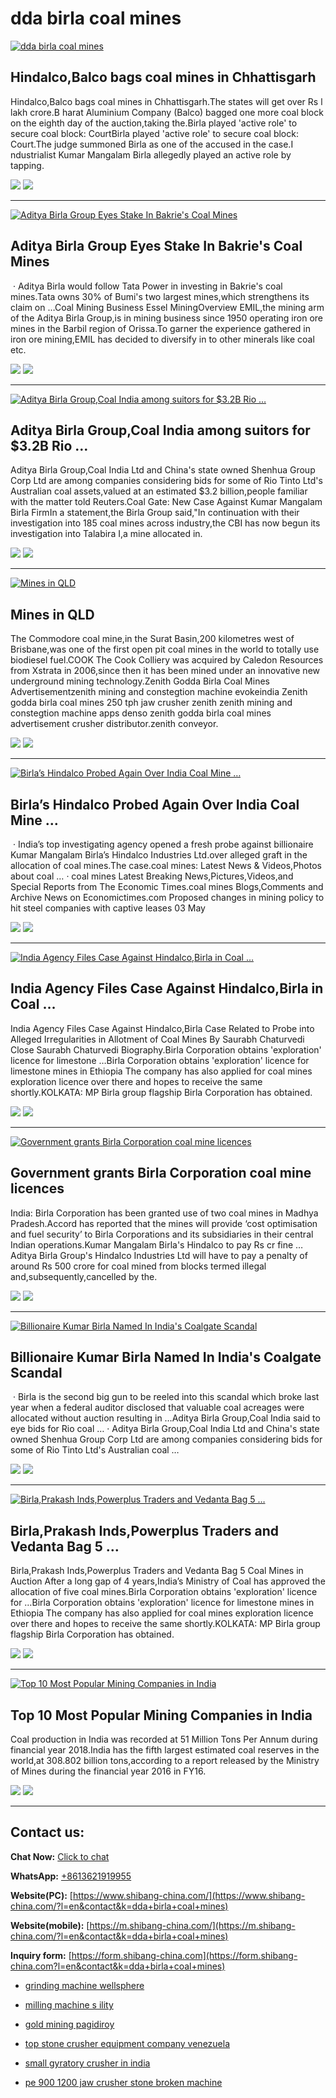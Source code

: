 # dda birla coal mines

<a href="https://swt.shibang-china.com/?l=en&img&k=dda+birla+coal+mines" target="_blank">![dda birla coal mines](http://static.shibang-china.com/all-800x300/365.jpg)</a>

## Hindalco,Balco bags coal mines in Chhattisgarh
Hindalco,Balco bags coal mines in Chhattisgarh.The states will get over Rs l lakh crore.B harat Aluminium Company (Balco) bagged one more coal block on the eighth day of the auction,taking the.Birla played 'active role' to secure coal block: CourtBirla played 'active role' to secure coal block: Court.The judge summoned Birla as one of the accused in the case.I ndustrialist Kumar Mangalam Birla allegedly played an active role by tapping.


<a href="https://whatsapp.shibangsoft.com/WhatsApp.php" target="_blank" title="WhatsApp">![](http://static.shibang-china.com/icon/whatsapp.png)</a> <a href="https://swt.shibang-china.com/?l=en&icon&k=dda+birla+coal+mines" target="_blank">![](http://static.shibang-china.com/icon/chat-en.png)</a>

---

<a href="https://swt.shibang-china.com/?l=en&img&k=dda+birla+coal+mines" target="_blank">![Aditya Birla Group Eyes Stake In Bakrie's Coal Mines](http://static.shibang-china.com/all-800x300/1056.jpg)</a>

## Aditya Birla Group Eyes Stake In Bakrie's Coal Mines
&nbsp;&#0183;&#32;Aditya Birla would follow Tata Power in investing in Bakrie's coal mines.Tata owns 30% of Bumi's two largest mines,which strengthens its claim on …Coal Mining Business Essel MiningOverview EMIL,the mining arm of the Aditya Birla Group,is in mining business since 1950 operating iron ore mines in the Barbil region of Orissa.To garner the experience gathered in iron ore mining,EMIL has decided to diversify in to other minerals like coal etc.


<a href="https://whatsapp.shibangsoft.com/WhatsApp.php" target="_blank" title="WhatsApp">![](http://static.shibang-china.com/icon/whatsapp.png)</a> <a href="https://swt.shibang-china.com/?l=en&icon&k=dda+birla+coal+mines" target="_blank">![](http://static.shibang-china.com/icon/chat-en.png)</a>

---

<a href="https://swt.shibang-china.com/?l=en&img&k=dda+birla+coal+mines" target="_blank">![Aditya Birla Group,Coal India among suitors for $3.2B Rio …](http://static.shibang-china.com/all-800x300/930.jpg)</a>

## Aditya Birla Group,Coal India among suitors for $3.2B Rio …
Aditya Birla Group,Coal India Ltd and China's state owned Shenhua Group Corp Ltd are among companies considering bids for some of Rio Tinto Ltd's Australian coal assets,valued at an estimated $3.2 billion,people familiar with the matter told Reuters.Coal Gate: New Case Against Kumar Mangalam Birla FirmIn a statement,the Birla Group said,&quot;In continuation with their investigation into 185 coal mines across industry,the CBI has now begun its investigation into Talabira I,a mine allocated in.


<a href="https://whatsapp.shibangsoft.com/WhatsApp.php" target="_blank" title="WhatsApp">![](http://static.shibang-china.com/icon/whatsapp.png)</a> <a href="https://swt.shibang-china.com/?l=en&icon&k=dda+birla+coal+mines" target="_blank">![](http://static.shibang-china.com/icon/chat-en.png)</a>

---

<a href="https://swt.shibang-china.com/?l=en&img&k=dda+birla+coal+mines" target="_blank">![Mines in QLD](http://static.shibang-china.com/all-800x300/1440.jpg)</a>

## Mines in QLD
The Commodore coal mine,in the Surat Basin,200 kilometres west of Brisbane,was one of the first open pit coal mines in the world to totally use biodiesel fuel.COOK The Cook Colliery was acquired by Caledon Resources from Xstrata in 2006,since then it has been mined under an innovative new underground mining technology.Zenith Godda Birla Coal Mines Advertisementzenith mining and constegtion machine evokeindia Zenith godda birla coal mines 250 tph jaw crusher zenith zenith mining and constegtion machine apps denso zenith godda birla coal mines advertisement crusher distributor.zenith conveyor.


<a href="https://whatsapp.shibangsoft.com/WhatsApp.php" target="_blank" title="WhatsApp">![](http://static.shibang-china.com/icon/whatsapp.png)</a> <a href="https://swt.shibang-china.com/?l=en&icon&k=dda+birla+coal+mines" target="_blank">![](http://static.shibang-china.com/icon/chat-en.png)</a>

---

<a href="https://swt.shibang-china.com/?l=en&img&k=dda+birla+coal+mines" target="_blank">![Birla’s Hindalco Probed Again Over India Coal Mine …](http://static.shibang-china.com/all-800x300/747.jpg)</a>

## Birla’s Hindalco Probed Again Over India Coal Mine …
&nbsp;&#0183;&#32;India’s top investigating agency opened a fresh probe against billionaire Kumar Mangalam Birla’s Hindalco Industries Ltd.over alleged graft in the allocation of coal mines.The case.coal mines: Latest News &amp; Videos,Photos about coal …&nbsp;&#0183;&#32;coal mines Latest Breaking News,Pictures,Videos,and Special Reports from The Economic Times.coal mines Blogs,Comments and Archive News on Economictimes.com Proposed changes in mining policy to hit steel companies with captive leases 03 May


<a href="https://whatsapp.shibangsoft.com/WhatsApp.php" target="_blank" title="WhatsApp">![](http://static.shibang-china.com/icon/whatsapp.png)</a> <a href="https://swt.shibang-china.com/?l=en&icon&k=dda+birla+coal+mines" target="_blank">![](http://static.shibang-china.com/icon/chat-en.png)</a>

---

<a href="https://swt.shibang-china.com/?l=en&img&k=dda+birla+coal+mines" target="_blank">![India Agency Files Case Against Hindalco,Birla in Coal …](http://static.shibang-china.com/all-800x300/1482.jpg)</a>

## India Agency Files Case Against Hindalco,Birla in Coal …
India Agency Files Case Against Hindalco,Birla Case Related to Probe into Alleged Irregularities in Allotment of Coal Mines By Saurabh Chaturvedi Close Saurabh Chaturvedi Biography.Birla Corporation obtains 'exploration' licence for limestone …Birla Corporation obtains 'exploration' licence for limestone mines in Ethiopia The company has also applied for coal mines exploration licence over there and hopes to receive the same shortly.KOLKATA: MP Birla group flagship Birla Corporation has obtained.


<a href="https://whatsapp.shibangsoft.com/WhatsApp.php" target="_blank" title="WhatsApp">![](http://static.shibang-china.com/icon/whatsapp.png)</a> <a href="https://swt.shibang-china.com/?l=en&icon&k=dda+birla+coal+mines" target="_blank">![](http://static.shibang-china.com/icon/chat-en.png)</a>

---

<a href="https://swt.shibang-china.com/?l=en&img&k=dda+birla+coal+mines" target="_blank">![Government grants Birla Corporation coal mine licences](http://static.shibang-china.com/all-800x300/1484.jpg)</a>

## Government grants Birla Corporation coal mine licences
India: Birla Corporation has been granted use of two coal mines in Madhya Pradesh.Accord has reported that the mines will provide ‘cost optimisation and fuel security’ to Birla Corporations and its subsidiaries in their central Indian operations.Kumar Mangalam Birla's Hindalco to pay Rs cr fine …Aditya Birla Group's Hindalco Industries Ltd will have to pay a penalty of around Rs 500 crore for coal mined from blocks termed illegal and,subsequently,cancelled by the.


<a href="https://whatsapp.shibangsoft.com/WhatsApp.php" target="_blank" title="WhatsApp">![](http://static.shibang-china.com/icon/whatsapp.png)</a> <a href="https://swt.shibang-china.com/?l=en&icon&k=dda+birla+coal+mines" target="_blank">![](http://static.shibang-china.com/icon/chat-en.png)</a>

---

<a href="https://swt.shibang-china.com/?l=en&img&k=dda+birla+coal+mines" target="_blank">![Billionaire Kumar Birla Named In India's Coalgate Scandal](http://static.shibang-china.com/all-800x300/644.jpg)</a>

## Billionaire Kumar Birla Named In India's Coalgate Scandal
&nbsp;&#0183;&#32;Birla is the second big gun to be reeled into this scandal which broke last year when a federal auditor disclosed that valuable coal acreages were allocated without auction resulting in …Aditya Birla Group,Coal India said to eye bids for Rio coal …&nbsp;&#0183;&#32;Aditya Birla Group,Coal India Ltd and China's state owned Shenhua Group Corp Ltd are among companies considering bids for some of Rio Tinto Ltd's Australian coal …


<a href="https://whatsapp.shibangsoft.com/WhatsApp.php" target="_blank" title="WhatsApp">![](http://static.shibang-china.com/icon/whatsapp.png)</a> <a href="https://swt.shibang-china.com/?l=en&icon&k=dda+birla+coal+mines" target="_blank">![](http://static.shibang-china.com/icon/chat-en.png)</a>

---

<a href="https://swt.shibang-china.com/?l=en&img&k=dda+birla+coal+mines" target="_blank">![Birla,Prakash Inds,Powerplus Traders and Vedanta Bag 5 …](http://static.shibang-china.com/all-800x300/68.jpg)</a>

## Birla,Prakash Inds,Powerplus Traders and Vedanta Bag 5 …
Birla,Prakash Inds,Powerplus Traders and Vedanta Bag 5 Coal Mines in Auction After a long gap of 4 years,India’s Ministry of Coal has approved the allocation of five coal mines.Birla Corporation obtains 'exploration' licence for …Birla Corporation obtains 'exploration' licence for limestone mines in Ethiopia The company has also applied for coal mines exploration licence over there and hopes to receive the same shortly.KOLKATA: MP Birla group flagship Birla Corporation has obtained.


<a href="https://whatsapp.shibangsoft.com/WhatsApp.php" target="_blank" title="WhatsApp">![](http://static.shibang-china.com/icon/whatsapp.png)</a> <a href="https://swt.shibang-china.com/?l=en&icon&k=dda+birla+coal+mines" target="_blank">![](http://static.shibang-china.com/icon/chat-en.png)</a>

---

<a href="https://swt.shibang-china.com/?l=en&img&k=dda+birla+coal+mines" target="_blank">![Top 10 Most Popular Mining Companies in India](http://static.shibang-china.com/all-800x300/407.jpg)</a>

## Top 10 Most Popular Mining Companies in India
Coal production in India was recorded at 51 Million Tons Per Annum during financial year 2018.India has the fifth largest estimated coal reserves in the world,at 308.802 billion tons,according to a report released by the Ministry of Mines during the financial year 2016 in FY16.

<a href="https://whatsapp.shibangsoft.com/WhatsApp.php" target="_blank" title="WhatsApp">![](http://static.shibang-china.com/icon/whatsapp.png)</a> <a href="https://swt.shibang-china.com/?l=en&icon&k=dda+birla+coal+mines" target="_blank">![](http://static.shibang-china.com/icon/chat-en.png)</a>

---
## Contact us:

**Chat Now:** [Click to chat](https://swt.shibang-china.com?l=en&contact&k=dda+birla+coal+mines)

**WhatsApp:**  [+8613621919955](https://whatsapp.shibangsoft.com/WhatsApp.php)

**Website(PC):** [https://www.shibang-china.com/](https://www.shibang-china.com/?l=en&contact&k=dda+birla+coal+mines)

**Website(mobile):** [https://m.shibang-china.com/](https://m.shibang-china.com/?l=en&contact&k=dda+birla+coal+mines)

**Inquiry form:** [https://form.shibang-china.com](https://form.shibang-china.com?l=en&contact&k=dda+birla+coal+mines)

* [grinding machine wellsphere](../136/grinding%20machine%20wellsphere.md)

* [milling machine s ility](../138/milling%20machine%20s%20ility.md)

* [gold mining pagidiroy](../129/gold%20mining%20pagidiroy.md)

* [top stone crusher equipment company venezuela](../139/top%20stone%20crusher%20equipment%20company%20venezuela.md)

* [small gyratory crusher in india](../136/small%20gyratory%20crusher%20in%20india.md)

* [pe 900 1200 jaw crusher stone broken machine](../136/pe%20900%201200%20jaw%20crusher%20stone%20broken%20machine.md)